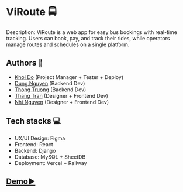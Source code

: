 # ViRoute 🚍
 Description: ViRoute is a web app for easy bus bookings with
 real-time tracking. Users can book, pay, and track their rides, while
 operators manage routes and schedules on a single platform.

## Authors 👷
- [Khoi Do](https://github.com/khoidm2004) (Project Manager + Tester + Deploy)
- [Dung Nguyen](https://github.com/pingviini314159) (Backend Dev)
- [Thong Truong](https://github.com/truonghoangthong) (Backend Dev)
- [Thang Tran](https://github.com/tranthangok) (Designer + Frontend Dev)
- [Nhi Nguyen](https://github.com/nhingnguyen) (Designer + Frontend Dev)

## Tech stacks 💻
- UX/UI Design: Figma
- Frontend: React
- Backend: Django
- Database: MySQL + SheetDB
- Deployment: Vercel + Railway

## [Demo▶️](https://youtu.be/Q_sEGSpoNRE)

